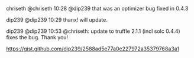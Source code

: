 chriseth @chriseth 10:28
@dip239 that was an optimizer bug fixed in 0.4.3

dip239 @dip239 10:29
thanx! will update.

dip239 @dip239 10:53
@chriseth: update to truffle 2.1.1 (incl solc 0.4.4) fixes the bug.
Thank you!

https://gist.github.com/dip239/2588ad5e77a0e227972a35379768a3a1
